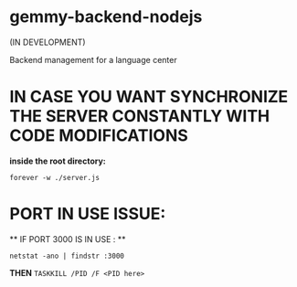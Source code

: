 # gemmy-backend-nodejs

(IN DEVELOPMENT) 

Backend management for a language center

# IN CASE YOU WANT SYNCHRONIZE THE SERVER CONSTANTLY WITH CODE MODIFICATIONS

**inside the root directory:**

`forever -w ./server.js`

# PORT IN USE ISSUE:

** IF PORT 3000 IS IN USE : **

`netstat -ano | findstr :3000`

**THEN**
`TASKKILL /PID /F <PID here>  `




